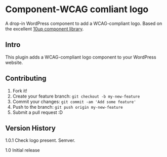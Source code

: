# Component-WCAG comliant logo

A drop-in WordPress component to add a WCAG-compliant logo. Based on the excellent [10up component library](https://github.com/10up/wp-component-library). 

## Intro

This plugin adds a WCAG-compliant logo component to your WordPress website. 

## Contributing

1. Fork it!
2. Create your feature branch: `git checkout -b my-new-feature`
3. Commit your changes: `git commit -am 'Add some feature'`
4. Push to the branch: `git push origin my-new-feature`
5. Submit a pull request :D

## Version History

1.0.1   Check logo present. Semver.

1.0     Initial release
